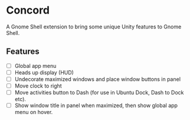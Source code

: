 # Concord

A Gnome Shell extension to bring some unique Unity features to Gnome Shell.

## Features

- [ ] Global app menu
- [ ] Heads up display (HUD)
- [ ] Undecorate maximized windows and place window buttons in panel
- [ ] Move clock to right
- [ ] Move activities button to Dash (for use in Ubuntu Dock, Dash to Dock etc).
- [ ] Show window title in panel when maximized, then show global app menu on hover.
